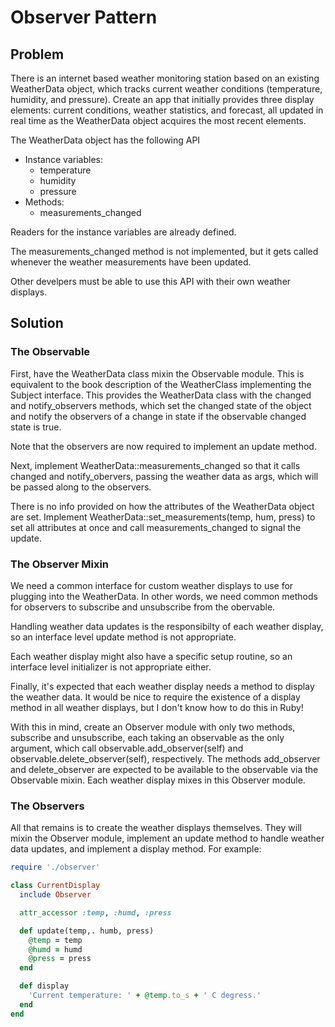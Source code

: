 # Observer Pattern

## Problem

There is an internet based weather monitoring station based on an existing
WeatherData object, which tracks current weather conditions (temperature,
humidity, and pressure).  Create an app that initially provides three display
elements: current conditions, weather statistics, and forecast, all updated in
real time as the WeatherData object acquires the most recent elements.

The WeatherData object has the following API 
* Instance variables: 
	* temperature
	* humidity
	* pressure
* Methods:
	* measurements\_changed

Readers for the instance variables are already defined.

The measurements\_changed method is not implemented, but it gets called whenever
the weather measurements have been updated.

Other develpers must be able to use this API with their own weather displays.

## Solution

### The Observable

First, have the WeatherData class mixin the Observable module.  This is equivalent to
the book description of the WeatherClass implementing the Subject interface.  This
provides the WeatherData class with the changed and notify\_observers methods, which
set the changed state of the object and notify the observers of a change in state if
the observable changed state is true.

Note that the observers are now required to implement an update method.

Next, implement WeatherData::measurements\_changed so that it calls changed and
notify\_obervers, passing the weather data as args, which will be passed along
to the observers.

There is no info provided on how the attributes of the WeatherData object are set.
Implement WeatherData::set\_measurements(temp, hum, press) to set all attributes
at once and call measurements\_changed to signal the update.

### The Observer Mixin

We need a common interface for custom weather displays to use for plugging into
the WeatherData.  In other words, we need common methods for observers to
subscribe and unsubscribe from the obervable.

Handling weather data updates is the responsibilty of each weather display, so
an interface level update method is not appropriate.

Each weather display might also have a specific setup routine, so an interface
level initializer is not appropriate either.

Finally, it's expected that each weather display needs a method to display the
weather data.  It would be nice to require the existence of a display method in
all weather displays, but I don't know how to do this in Ruby!

With this in mind, create an Observer module with only two methods, subscribe
and unsubscribe, each taking an observable as the only argument, which call
observable.add\_observer(self) and observable.delete\_observer(self), respectively.
The methods add\_observer and delete\_observer are expected to be available to
the observable via the Observable mixin.  Each weather display mixes in this
Observer module.

### The Observers

All that remains is to create the weather displays themselves.  They will mixin
the Observer module, implement an update method to handle weather data updates,
 and implement a display method.  For example:
```ruby
require './observer'

class CurrentDisplay
  include Observer

  attr_accessor :temp, :humd, :press

  def update(temp,. humb, press)
    @temp = temp
    @humd = humd
    @press = press
  end

  def display
    'Current temperature: ' + @temp.to_s + ' C degress.'
  end
end
```
